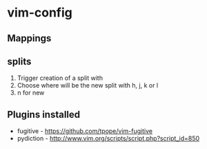 # vim-config

## Mappings
splits 
------
1. Trigger creation of a split with <C-s>
2. Choose where will be the new split with h, j, k or l
3. n for new

## Plugins installed
* fugitive - https://github.com/tpope/vim-fugitive
* pydiction - http://www.vim.org/scripts/script.php?script_id=850
